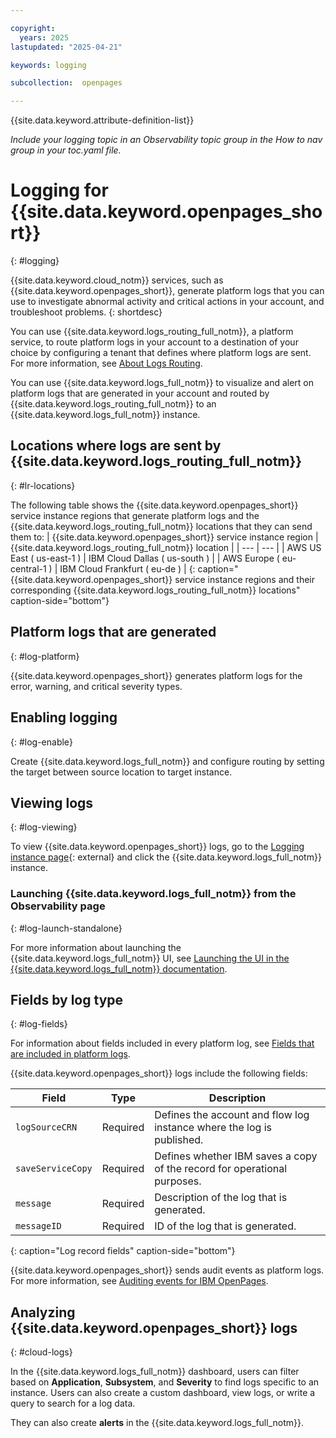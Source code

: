 ```yaml
---

copyright:
  years: 2025
lastupdated: "2025-04-21"

keywords: logging

subcollection:  openpages

---
```


{{site.data.keyword.attribute-definition-list}}



_Include your logging topic in an Observability topic group in the How to nav group in your toc.yaml file._



# Logging for {{site.data.keyword.openpages_short}}
{: #logging}

{{site.data.keyword.cloud_notm}} services, such as {{site.data.keyword.openpages_short}}, generate platform logs that you can use to investigate abnormal activity and critical actions in your account, and troubleshoot problems.
{: shortdesc}

You can use {{site.data.keyword.logs_routing_full_notm}}, a platform service, to route platform logs in your account to a destination of your choice by configuring a tenant that defines where platform logs are sent. For more information, see [About Logs Routing](/docs/logs-router?topic=logs-router-about).

You can use {{site.data.keyword.logs_full_notm}} to visualize and alert on platform logs that are generated in your account and routed by {{site.data.keyword.logs_routing_full_notm}} to an {{site.data.keyword.logs_full_notm}} instance.





## Locations where logs are sent by {{site.data.keyword.logs_routing_full_notm}}
{: #lr-locations}



The following table shows the {{site.data.keyword.openpages_short}} service instance regions that generate platform logs and the {{site.data.keyword.logs_routing_full_notm}} locations that they can send them to:
| {{site.data.keyword.openpages_short}} service instance region | {{site.data.keyword.logs_routing_full_notm}} location |
| --- | --- |
| AWS US East ( us-east-1 ) |  IBM Cloud Dallas ( us-south ) |
| AWS Europe ( eu-central-1 ) | IBM Cloud Frankfurt ( eu-de ) |
{: caption="{{site.data.keyword.openpages_short}} service instance regions and their corresponding {{site.data.keyword.logs_routing_full_notm}} locations" caption-side="bottom"}

## Platform logs that are generated
{: #log-platform}



{{site.data.keyword.openpages_short}} generates platform logs for the error, warning, and critical severity types.



## Enabling logging
{: #log-enable}









Create {{site.data.keyword.logs_full_notm}} and configure routing by setting the target between source location to target instance.

## Viewing logs
{: #log-viewing}



To view {{site.data.keyword.openpages_short}} logs, go to the [Logging instance page](https://cloud.ibm.com/observability/logging){: external} and click the {{site.data.keyword.logs_full_notm}} instance.

### Launching {{site.data.keyword.logs_full_notm}} from the Observability page
{: #log-launch-standalone}



For more information about launching the {{site.data.keyword.logs_full_notm}} UI, see [Launching the UI in the {{site.data.keyword.logs_full_notm}} documentation](/docs/cloud-logs?topic=cloud-logs-instance-launch).

## Fields by log type
{: #log-fields}



For information about fields included in every platform log, see [Fields that are included in platform logs](/docs/logs-router?topic=logs-router-about-platform-logs#about-platform-logs-2).





{{site.data.keyword.openpages_short}} logs include the following fields:

| Field             | Type       | Description             |
|-------------------|------------|-------------------------|
| `logSourceCRN`    | Required   | Defines the account and flow log instance where the log is published. |
| `saveServiceCopy` | Required   | Defines whether IBM saves a copy of the record for operational purposes. |
| `message`         | Required   | Description of the log that is generated. |
| `messageID`       | Required   | ID of the log that is generated. |
{: caption="Log record fields" caption-side="bottom"}

{{site.data.keyword.openpages_short}} sends audit events as platform logs. For more information, see [Auditing events for IBM OpenPages](/docs/openpages?topic=openpages-at_events).

## Analyzing {{site.data.keyword.openpages_short}} logs
{: #cloud-logs}



In the {{site.data.keyword.logs_full_notm}} dashboard, users can filter based on **Application**, **Subsystem**, and **Severity** to find logs specific to an instance. Users can also create a custom dashboard, view logs, or write a query to search for a log data.

They can also create **alerts** in the {{site.data.keyword.logs_full_notm}}.
